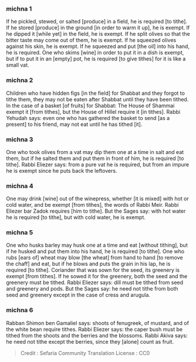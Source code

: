
### michna 1
If he pickled, stewed, or salted [produce] in a field, he is required [to tithe]. If he stored [produce] in the ground [in order to warm it up], he is exempt. If he dipped it [while yet] in the field, he is exempt. If he split olives so that the bitter taste may come out of them, he is exempt. If he squeezed olives against his skin, he is exempt. If he squeezed and put [the oil] into his hand, he is required. One who skims [wine] in order to put it in a dish is exempt, but if to put it in an [empty] pot, he is required [to give tithes] for it is like a small vat.

### michna 2
Children who have hidden figs [in the field] for Shabbat and they forgot to tithe them, they may not be eaten after Shabbat until they have been tithed. In the case of a basket [of fruits] for Shabbat: The House of Shammai exempt it [from tithes], but the House of Hillel require it [in tithes]. Rabbi Yehudah says: even one who has gathered the basket to send [as a present] to his friend, may not eat until he has tithed [it].

### michna 3
One who took olives from a vat may dip them one at a time in salt and eat them, but if he salted them and put them in front of him, he is required [to tithe]. Rabbi Eliezer says: from a pure vat he is required, but from an impure he is exempt since he puts back the leftovers.

### michna 4
One may drink [wine] out of the winepress, whether [it is mixed] with hot or cold water, and be exempt [from tithes], the words of Rabbi Meir. Rabbi Eliezer bar Zadok requires [him to tithe]. But the Sages say: with hot water he is required [to tithe], but with cold water, he is exempt.

### michna 5
One who husks barley may husk one at a time and eat [without tithing], but if he husked and put them into his hand, he is required [to tithe]. One who rubs [ears of] wheat may blow [the wheat] from hand to hand [to remove the chaff] and eat, but if he blows and puts the grain in his lap, he is required [to tithe]. Coriander that was sown for the seed, its greenery is exempt [from tithes]. If he sowed it for the greenery, both the seed and the greenery must be tithed. Rabbi Eliezer says: dill must be tithed from seed and greenery and pods. But the Sages say: he need not tithe from both seed and greenery except in the case of cress and arugula.

### michna 6
Rabban Shimon ben Gamaliel says: shoots of fenugreek, of mustard, and of the white bean require tithes. Rabbi Eliezer says: the caper bush must be tithed from the shoots and the berries and the blossoms. Rabbi Akiva says: he need not tithe except the berries, since they [alone] count as fruit.

>Credit : Sefaria Community Translation
>License : CC0
